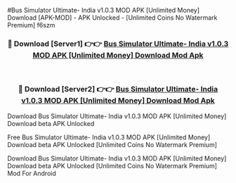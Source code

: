 #Bus Simulator Ultimate- India v1.0.3 MOD APK [Unlimited Money] Download [APK-MOD] - APK Unlocked - [Unlimited Coins No Watermark Premium] f6szm



<div align="center">

<h3>🔴 Download [Server1] 👉👉 <a href="https://momento.my/?title=Bus_Simulator_Ultimate-_India_v1.0.3_MOD_APK_[Unlimited_Money]_Download">Bus Simulator Ultimate- India v1.0.3 MOD APK [Unlimited Money] Download Mod Apk</a></h3><br>

<h3>🔴 Download [Server2] 👉👉 <a href="https://momento.my/?title=Bus_Simulator_Ultimate-_India_v1.0.3_MOD_APK_[Unlimited_Money]_Download">Bus Simulator Ultimate- India v1.0.3 MOD APK [Unlimited Money] Download Mod Apk</a></h3>
</div>



Download Bus Simulator Ultimate- India v1.0.3 MOD APK [Unlimited Money] Download beta APK Unlocked

Free Bus Simulator Ultimate- India v1.0.3 MOD APK [Unlimited Money] Download beta APK Unlocked [Unlimited Coins No Watermark Premium]

Download Bus Simulator Ultimate- India v1.0.3 MOD APK [Unlimited Money] Download beta APK Unlocked [Unlimited Coins No Watermark Premium] Mod For Android
